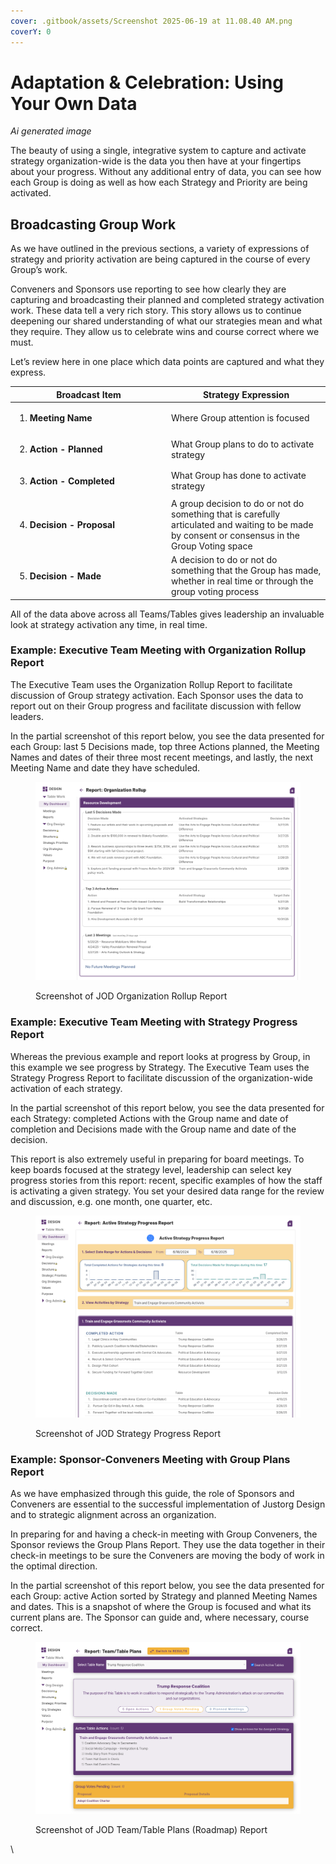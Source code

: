 ```yaml
---
cover: .gitbook/assets/Screenshot 2025-06-19 at 11.08.40 AM.png
coverY: 0
---
```


# Adaptation & Celebration: Using Your Own Data

_Ai generated image_

The beauty of using a single, integrative system to capture and activate strategy organization-wide is the data you then have at your fingertips about your progress. Without any additional entry of data, you can see how each Group is doing as well as how each Strategy and Priority are being activated.&#x20;

## Broadcasting Group Work

As we have outlined in the previous sections, a variety of expressions of strategy and priority activation are being captured in the course of every Group’s work.

Conveners and Sponsors use reporting to see how clearly they are capturing and broadcasting their planned and completed strategy activation work. These data tell a very rich story. This story allows us to continue deepening our shared understanding of what our strategies mean and what they require. They allow us to celebrate wins and course correct where we must.

&#x20;Let’s review here in one place which data points are captured and what they express.

<table><thead><tr><th width="236.05078125">Broadcast Item</th><th>Strategy Expression</th></tr></thead><tbody><tr><td><ol><li><strong>Meeting Name</strong></li></ol></td><td>Where Group attention is focused</td></tr><tr><td><ol start="2"><li><strong>Action - Planned</strong></li></ol></td><td>What Group plans to do to activate strategy</td></tr><tr><td><ol start="3"><li><strong>Action - Completed</strong></li></ol></td><td>What Group has done to activate strategy</td></tr><tr><td><ol start="4"><li><strong>Decision - Proposal</strong></li></ol></td><td>A group decision to do or not do something that is carefully articulated and waiting to be made by consent or consensus in the Group Voting space</td></tr><tr><td><ol start="5"><li><strong>Decision - Made</strong></li></ol></td><td>A decision to do or not do something that the Group has made, whether in real time or through the group voting process</td></tr></tbody></table>



All of the data above across all Teams/Tables gives leadership an invaluable look at strategy activation any time, in real time.

### Example: Executive Team Meeting with Organization Rollup Report

The Executive Team uses the Organization Rollup Report to facilitate discussion of Group strategy activation. Each Sponsor uses the data to report out on their Group progress and facilitate discussion with fellow leaders.

In the partial screenshot of this report below, you see the data presented for each Group: last 5 Decisions made, top three Actions planned, the Meeting Names and dates of their three most recent meetings, and lastly, the next Meeting Name and date they have scheduled.

<figure><img src=".gitbook/assets/image (1) (1).png" alt=""><figcaption><p>Screenshot of JOD Organization Rollup Report</p></figcaption></figure>

### Example: Executive Team Meeting with Strategy Progress Report

Whereas the previous example and report looks at progress by Group, in this example we see progress by Strategy. The Executive Team uses the Strategy Progress Report to facilitate discussion of the organization-wide activation of each strategy.

In the partial screenshot of this report below, you see the data presented for each Strategy: completed Actions with the Group name and date of completion and Decisions made with the Group name and date of the decision.

This report is also extremely useful in preparing for board meetings. To keep boards focused at the strategy level, leadership can select key progress stories from this report: recent, specific examples of how the staff is activating a given strategy. You set your desired data range for the review and discussion, e.g. one month, one quarter, etc.

<figure><img src=".gitbook/assets/image.png" alt=""><figcaption><p>Screenshot of JOD Strategy Progress Report</p></figcaption></figure>

### Example: Sponsor-Conveners Meeting with Group Plans Report

As we have emphasized through this guide, the role of Sponsors and Conveners are essential to the successful implementation of Justorg Design and to strategic alignment across an organization.

In preparing for and having a check-in meeting with Group Conveners, the Sponsor reviews the Group Plans Report. They use the data together in their check-in meetings to be sure the Conveners are moving the body of work in the optimal direction.

In the partial screenshot of this report below, you see the data presented for each Group: active Action sorted by Strategy and planned Meeting Names and dates. This is a snapshot of where the Group is focused and what its current plans are. The Sponsor can guide and, where necessary, course correct.

<figure><img src=".gitbook/assets/image (3).png" alt=""><figcaption><p>Screenshot of JOD Team/Table Plans (Roadmap) Report</p></figcaption></figure>

\

